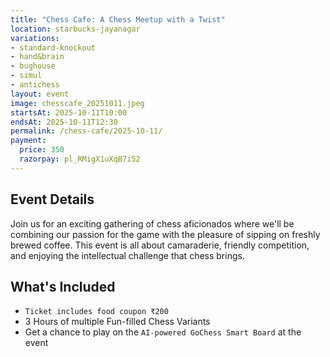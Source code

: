```yaml
---
title: "Chess Cafe: A Chess Meetup with a Twist"
location: starbucks-jayanagar
variations:
- standard-knockout
- hand&brain
- bughouse
- simul
- antichess
layout: event
image: chesscafe_20251011.jpeg
startsAt: 2025-10-11T10:00
endsAt: 2025-10-11T12:30
permalink: /chess-cafe/2025-10-11/
payment:
  price: 350
  razorpay: pl_RMigX1uXqB7i52
---
```


## Event Details
Join us for an exciting gathering of chess aficionados where we'll be
combining our passion for the game with the pleasure of sipping on freshly
brewed coffee. This event is all about camaraderie, friendly competition, and
enjoying the intellectual challenge that chess brings.

## What's Included

- `Ticket includes food coupon ₹200`
- 3 Hours of multiple Fun-filled Chess Variants
- Get a chance to play on the `AI-powered GoChess Smart Board` at the event
